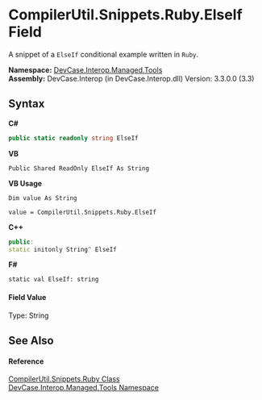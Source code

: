 # CompilerUtil.Snippets.Ruby.ElseIf Field
 

A snippet of a `ElseIf` conditional example written in `Ruby`.

**Namespace:**&nbsp;<a href="N_DevCase_Interop_Managed_Tools">DevCase.Interop.Managed.Tools</a><br />**Assembly:**&nbsp;DevCase.Interop (in DevCase.Interop.dll) Version: 3.3.0.0 (3.3)

## Syntax

**C#**<br />
``` C#
public static readonly string ElseIf
```

**VB**<br />
``` VB
Public Shared ReadOnly ElseIf As String
```

**VB Usage**<br />
``` VB Usage
Dim value As String

value = CompilerUtil.Snippets.Ruby.ElseIf

```

**C++**<br />
``` C++
public:
static initonly String^ ElseIf
```

**F#**<br />
``` F#
static val ElseIf: string
```


#### Field Value
Type: String

## See Also


#### Reference
<a href="T_DevCase_Interop_Managed_Tools_CompilerUtil_Snippets_Ruby">CompilerUtil.Snippets.Ruby Class</a><br /><a href="N_DevCase_Interop_Managed_Tools">DevCase.Interop.Managed.Tools Namespace</a><br />